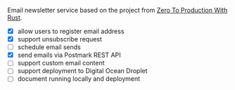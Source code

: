 Email newsletter service based on the project from [Zero To Production With Rust](https://www.zero2prod.com/).
- [x] allow users to register email address
- [x] support unsubscribe request
- [ ] schedule email sends
- [x] send emails via Postmark REST API
- [ ] support custom email content
- [ ] support deployment to Digital Ocean Droplet
- [ ] document running locally and deployment
